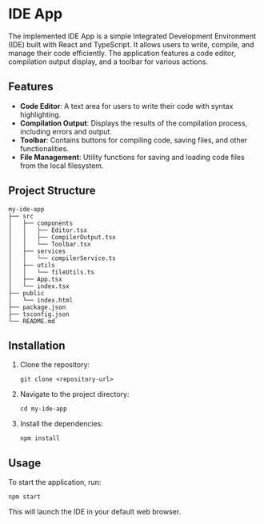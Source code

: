# IDE App
The implemented IDE App is a simple Integrated Development Environment (IDE) built with React and TypeScript. It allows users to write, compile, and manage their code efficiently. The application features a code editor, compilation output display, and a toolbar for various actions.

## Features

- **Code Editor**: A text area for users to write their code with syntax highlighting.
- **Compilation Output**: Displays the results of the compilation process, including errors and output.
- **Toolbar**: Contains buttons for compiling code, saving files, and other functionalities.
- **File Management**: Utility functions for saving and loading code files from the local filesystem.

## Project Structure

```
my-ide-app
├── src
│   ├── components
│   │   ├── Editor.tsx
│   │   ├── CompilerOutput.tsx
│   │   └── Toolbar.tsx
│   ├── services
│   │   └── compilerService.ts
│   ├── utils
│   │   └── fileUtils.ts
│   ├── App.tsx
│   └── index.tsx
├── public
│   └── index.html
├── package.json
├── tsconfig.json
└── README.md
```

## Installation

1. Clone the repository:
   ```
   git clone <repository-url>
   ```
2. Navigate to the project directory:
   ```
   cd my-ide-app
   ```
3. Install the dependencies:
   ```
   npm install
   ```

## Usage

To start the application, run:
```
npm start
```
This will launch the IDE in your default web browser.
